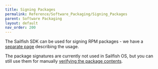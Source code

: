 ```yaml
---
title: Signing Packages
permalink: Reference/Software_Packaging/Signing_Packages
parent: Software Packaging
layout: default
nav_order: 200
---
```


The Sailfish SDK can be used for signing RPM packages - we have a [separate page](/Develop/Apps/Packaging/Signing_Packages) describing the usage. 

The package signatures are currently not used in Sailfish OS, but you can still use them for manually [verifying the package contents](/Develop/Apps/Packaging/Signing_Packages#verifying-the-signature).
